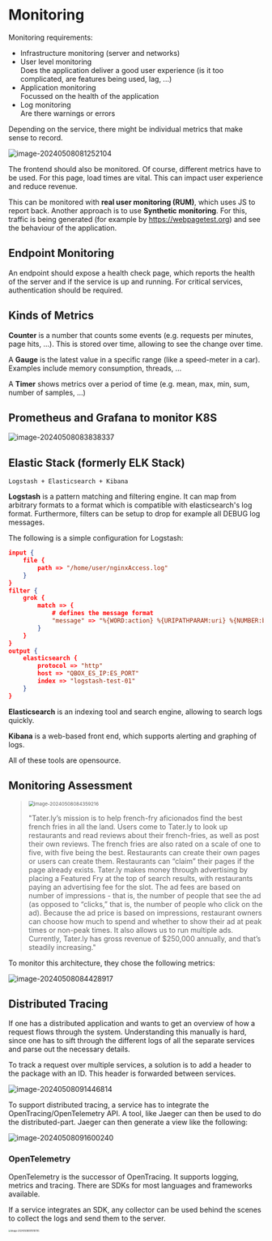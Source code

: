 # Monitoring 

Monitoring requirements:

* Infrastructure monitoring (server and networks)
* User level monitoring  
  Does the application deliver a good user experience (is it too complicated, are features being used, lag, ...)
* Application monitoring  
  Focussed on the health of the application
* Log monitoring  
  Are there warnings or errors

Depending on the service, there might be individual metrics that make sense to record.

![image-20240508081252104](./res/Monitoring/image-20240508081252104.png)

The frontend should also be monitored. Of course, different metrics have to be used. For this page, load times are vital.  This can impact user experience and reduce revenue. 

This can be monitored with **real user monitoring (RUM)**, which uses JS to report back. Another approach is to use **Synthetic monitoring**. For this, traffic is being generated (for example by https://webpagetest.org) and see the behaviour of the application.

## Endpoint Monitoring

An endpoint should expose a health check page, which reports the health of the server and if the service is up and running. For critical services, authentication should be required.

## Kinds of Metrics

**Counter** is a number that counts some events (e.g. requests per minutes, page hits, ...). This is stored over time, allowing to see the change over time.

A **Gauge** is the latest value in a specific range (like a speed-meter in a car). Examples include memory consumption, threads, ...

A **Timer** shows metrics over a period of time (e.g. mean, max, min, sum, number of samples, ...)

## Prometheus and Grafana to monitor K8S

![image-20240508083838337](./res/Monitoring/image-20240508083838337.png) 

## Elastic Stack (formerly ELK Stack)

`Logstash + Elasticsearch + Kibana`

**Logstash** is a pattern matching and filtering engine. It can map from arbitrary formats to a format which is compatible with elasticsearch's log format. Furthermore, filters can be setup to drop for example all DEBUG log messages.

The following is a simple configuration for Logstash:

```json
input {
    file {
    	path => "/home/user/nginxAccess.log"
	}
}
filter {
    grok {
        match => {
    		# defines the message format
            "message" => "%{WORD:action} %{URIPATHPARAM:uri} %{NUMBER:bytes}"
        }
    }
}
output {
    elasticsearch {
        protocol => "http"
        host => "QBOX_ES_IP:ES_PORT"
        index => "logstash-test-01"
    }
}
```



**Elasticsearch** is an indexing tool and search engine, allowing to search logs quickly.

**Kibana** is a web-based front end, which supports alerting and graphing of logs.

All of these tools are opensource.

## Monitoring Assessment

> <img src="./res/Monitoring/image-20240508084359216.png" alt="image-20240508084359216" style="zoom:67%;" />
>
> "Tater.ly’s mission is to help french-fry aficionados find the best french fries in all the land. Users come to Tater.ly to look up restaurants and read reviews about their french-fries, as well as post their own reviews. The french fries are also rated on a scale of one to five, with five being the best. Restaurants can create their own pages or users can create them. Restaurants can “claim” their pages if the page already exists. Tater.ly makes money through advertising by placing a Featured Fry at the top of search results, with restaurants paying an advertising fee for the slot. The ad fees are based on number of impressions - that is, the number of people that see the ad (as opposed to “clicks,” that is, the number of people who click on the ad). Because the ad price is based on impressions, restaurant owners can choose how much to spend and whether to show their ad at peak times or non-peak times. It also allows us to run multiple ads. Currently, Tater.ly has gross revenue of $250,000 annually, and that’s steadily increasing."

To monitor this architecture, they chose the following metrics:

![image-20240508084428917](./res/Monitoring/image-20240508084428917.png)

## Distributed Tracing 

If one has a distributed application and wants to get an overview of how a request flows through the system. Understanding this manually is hard, since one has to sift through the different logs of all the separate services and parse out the necessary details.

To track a request over multiple services, a solution is to add a header to the package with an ID. This header is forwarded between services.

![image-20240508091446814](./res/Monitoring/image-20240508091446814.png)

To support distributed tracing, a service has to integrate the OpenTracing/OpenTelemetry API. A tool, like Jaeger can then be used to do the distributed-part. Jaeger can then generate a view like the following:

![image-20240508091600240](./res/Monitoring/image-20240508091600240.png)

### OpenTelemetry

OpenTelemetry is the successor of OpenTracing. It supports logging, metrics and tracing. There are SDKs for most languages and frameworks available.

If a service integrates an SDK, any collector can be used behind the scenes to collect the logs and send them to the server.

<img src="./res/Monitoring/image-20240508091918795.png" alt="image-20240508091918795" style="zoom:30%;" />

